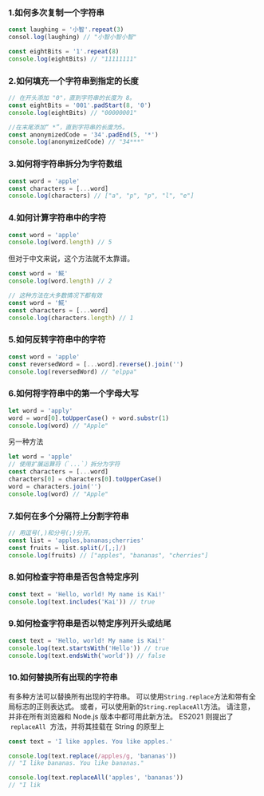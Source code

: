 ### 1.如何多次复制一个字符串

```javascript
const laughing = '小智'.repeat(3)
consol.log(laughing) // "小智小智小智"

const eightBits = '1'.repeat(8)
console.log(eightBits) // "11111111"
```

### 2.如何填充一个字符串到指定的长度

```javascript
// 在开头添加 "0"，直到字符串的长度为 8。
const eightBits = '001'.padStart(8, '0')
console.log(eightBits) // "00000001"

//在末尾添加“ *”，直到字符串的长度为5。
const anonymizedCode = '34'.padEnd(5, '*')
console.log(anonymizedCode) // "34***"
```

### 3.如何将字符串拆分为字符数组

```javascript
const word = 'apple'
const characters = [...word]
console.log(characters) // ["a", "p", "p", "l", "e"]
```

### 4.如何计算字符串中的字符

```javascript
const word = 'apple'
console.log(word.length) // 5
```

但对于中文来说，这个方法就不太靠谱。

```javascript
const word = '𩸽'
console.log(word.length) // 2

// 这种方法在大多数情况下都有效
const word = '𩸽'
const characters = [...word]
console.log(characters.length) // 1
```

### 5.如何反转字符串中的字符

```javascript
const word = 'apple'
const reversedWord = [...word].reverse().join('')
console.log(reversedWord) // "elppa"
```

### 6.如何将字符串中的第一个字母大写

```javascript
let word = 'apply'
word = word[0].toUpperCase() + word.substr(1)
console.log(word) // "Apple"
```

另一种方法

```javascript
let word = 'apple'
// 使用扩展运算符（`...`）拆分为字符
const characters = [...word]
characters[0] = characters[0].toUpperCase()
word = characters.join('')
console.log(word) // "Apple"
```

### 7.如何在多个分隔符上分割字符串

```javascript
// 用逗号(,)和分号(;)分开。
const list = 'apples,bananas;cherries'
const fruits = list.split(/[,;]/)
console.log(fruits) // ["apples", "bananas", "cherries"]
```

### 8.如何检查字符串是否包含特定序列

```javascript
const text = 'Hello, world! My name is Kai!'
console.log(text.includes('Kai')) // true
```

### 9.如何检查字符串是否以特定序列开头或结尾

```javascript
const text = 'Hello, world! My name is Kai!'
console.log(text.startsWith('Hello')) // true
console.log(text.endsWith('world')) // false
```

### 10.如何替换所有出现的字符串

有多种方法可以替换所有出现的字符串。 可以使用`String.replace`方法和带有全局标志的正则表达式。 或者，可以使用新的`String.replaceAll`方法。 请注意，并非在所有浏览器和 Node.js 版本中都可用此新方法。
ES2021 则提出了  `replaceAll`  方法，并将其挂载在 String 的原型上

```javascript
const text = 'I like apples. You like apples.'

console.log(text.replace(/apples/g, 'bananas'))
// "I like bananas. You like bananas."

console.log(text.replaceAll('apples', 'bananas'))
// "I lik
```
